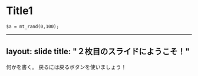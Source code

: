 # Title1

```
$a = mt_rand(0,100);
```

---
layout: slide
title: "２枚目のスライドにようこそ！"
---
何かを書く。
戻るには戻るボタンを使いましょう！
